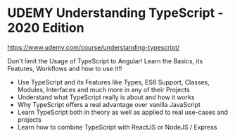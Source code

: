 # UDEMY Understanding TypeScript - 2020 Edition

https://www.udemy.com/course/understanding-typescript/

Don't limit the Usage of TypeScript to Angular! Learn the Basics, its Features, Workflows and how to use it!!

- Use TypeScript and its Features like Types, ES6 Support, Classes, Modules, Interfaces and much more in any of their Projects
- Understand what TypeScript really is about and how it works
- Why TypeScript offers a real advantage over vanilla JavaScript
- Learn TypeScript both in theory as well as applied to real use-cases and projects
- Learn how to combine TypeScript with ReactJS or NodeJS / Express